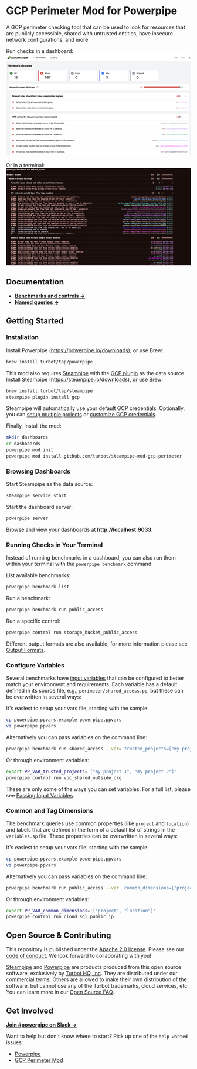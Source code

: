 # GCP Perimeter Mod for Powerpipe

A GCP perimeter checking tool that can be used to look for resources that are publicly accessible, shared with untrusted entities, have insecure network configurations, and more.

Run checks in a dashboard:
![image](https://raw.githubusercontent.com/turbot/steampipe-mod-gcp-perimeter/main/docs/images/gcp_perimeter_network_access_dashboard.png)

Or in a terminal:
![image](https://raw.githubusercontent.com/turbot/steampipe-mod-gcp-perimeter/main/docs/images/gcp_perimeter_network_access_console.png)

## Documentation

- **[Benchmarks and controls →](https://hub.powerpipe.io/mods/turbot/gcp_perimeter/controls)**
- **[Named queries →](https://hub.powerpipe.io/mods/turbot/gcp_perimeter/queries)**

## Getting Started

### Installation

Install Powerpipe (https://powerpipe.io/downloads), or use Brew:

```sh
brew install turbot/tap/powerpipe
```

This mod also requires [Steampipe](https://steampipe.io) with the [GCP plugin](https://hub.steampipe.io/plugins/turbot/gcp) as the data source. Install Steampipe (https://steampipe.io/downloads), or use Brew:

```sh
brew install turbot/tap/steampipe
steampipe plugin install gcp
```

Steampipe will automatically use your default GCP credentials. Optionally, you can [setup multiple projects](https://hub.steampipe.io/plugins/turbot/gcp#multi-project-connections) or [customize GCP credentials](https://hub.steampipe.io/plugins/turbot/gcp#configuring-gcp-credentials).

Finally, install the mod:

```sh
mkdir dashboards
cd dashboards
powerpipe mod init
powerpipe mod install github.com/turbot/steampipe-mod-gcp-perimeter
```

### Browsing Dashboards

Start Steampipe as the data source:

```sh
steampipe service start
```

Start the dashboard server:

```sh
powerpipe server
```

Browse and view your dashboards at **http://localhost:9033**.

### Running Checks in Your Terminal

Instead of running benchmarks in a dashboard, you can also run them within your
terminal with the `powerpipe benchmark` command:

List available benchmarks:

```sh
powerpipe benchmark list
```

Run a benchmark:

```sh
powerpipe benchmark run public_access
```

Run a specific control:

```sh
powerpipe control run storage_bucket_public_access
```

Different output formats are also available, for more information please see
[Output Formats](https://powerpipe.io/docs/reference/cli/benchmark#output-formats).

### Configure Variables

Several benchmarks have [input variables](https://powerpipe.io/docs/build/mod-variables#input-variables) that can be configured to better match your environment and requirements. Each variable has a default defined in its source file, e.g., `perimeter/shared_access.pp`, but these can be overwritten in several ways:

It's easiest to setup your vars file, starting with the sample:

```sh
cp powerpipe.ppvars.example powerpipe.ppvars
vi powerpipe.ppvars
```

Alternatively you can pass variables on the command line:

```sh
powerpipe benchmark run shared_access --var='trusted_projects=["my-project-1", "my-project-2"]'
```

Or through environment variables:

```sh
export PP_VAR_trusted_projects='["my-project-1", "my-project-2"]'
powerpipe control run vpc_shared_outside_org
```

These are only some of the ways you can set variables. For a full list, please see [Passing Input Variables](https://powerpipe.io/docs/build/mod-variables#passing-input-variables).

### Common and Tag Dimensions

The benchmark queries use common properties (like `project` and `location`) and labels that are defined in the form of a default list of strings in the `variables.sp` file. These properties can be overwritten in several ways:

It's easiest to setup your vars file, starting with the sample:

```sh
cp powerpipe.ppvars.example powerpipe.ppvars
vi powerpipe.ppvars
```

Alternatively you can pass variables on the command line:

```sh
powerpipe benchmark run public_access --var 'common_dimensions=["project", "location"]'
```

Or through environment variables:

```sh
export PP_VAR_common_dimensions='["project", "location"]'
powerpipe control run cloud_sql_public_ip
```

## Open Source & Contributing

This repository is published under the [Apache 2.0 license](https://www.apache.org/licenses/LICENSE-2.0). Please see our [code of conduct](https://github.com/turbot/.github/blob/main/CODE_OF_CONDUCT.md). We look forward to collaborating with you!

[Steampipe](https://steampipe.io) and [Powerpipe](https://powerpipe.io) are products produced from this open source software, exclusively by [Turbot HQ, Inc](https://turbot.com). They are distributed under our commercial terms. Others are allowed to make their own distribution of the software, but cannot use any of the Turbot trademarks, cloud services, etc. You can learn more in our [Open Source FAQ](https://turbot.com/open-source).

## Get Involved

**[Join #powerpipe on Slack →](https://turbot.com/community/join)**

Want to help but don't know where to start? Pick up one of the `help wanted` issues:

- [Powerpipe](https://github.com/turbot/powerpipe/labels/help%20wanted)
- [GCP Perimeter Mod](https://github.com/turbot/steampipe-mod-gcp-perimeter/labels/help%20wanted)
